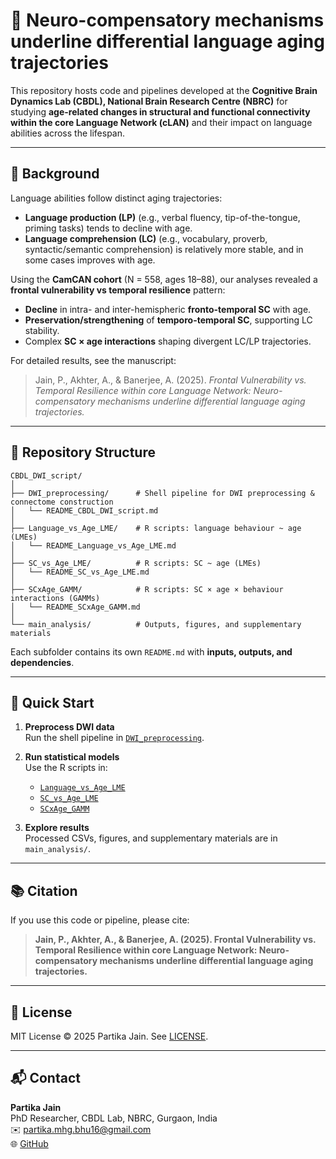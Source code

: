# 🧬 Neuro-compensatory mechanisms underline differential language aging trajectories

This repository hosts code and pipelines developed at the **Cognitive Brain Dynamics Lab (CBDL), National Brain Research Centre (NBRC)** for studying **age-related changes in structural and functional connectivity within the core Language Network (cLAN)** and their impact on language abilities across the lifespan.

---

## 📖 Background

Language abilities follow distinct aging trajectories:

- **Language production (LP)** (e.g., verbal fluency, tip-of-the-tongue, priming tasks) tends to decline with age.  
- **Language comprehension (LC)** (e.g., vocabulary, proverb, syntactic/semantic comprehension) is relatively more stable, and in some cases improves with age.  

Using the **CamCAN cohort** (N = 558, ages 18–88), our analyses revealed a **frontal vulnerability vs temporal resilience** pattern:  

- **Decline** in intra- and inter-hemispheric **fronto-temporal SC** with age.  
- **Preservation/strengthening** of **temporo-temporal SC**, supporting LC stability.  
- Complex **SC × age interactions** shaping divergent LC/LP trajectories.

For detailed results, see the manuscript:  
> Jain, P., Akhter, A., & Banerjee, A. (2025). *Frontal Vulnerability vs. Temporal Resilience within core Language Network: Neuro-compensatory mechanisms underline differential language aging trajectories.*

---

## 📂 Repository Structure

```
CBDL_DWI_script/
│
├── DWI_preprocessing/      # Shell pipeline for DWI preprocessing & connectome construction
│   └── README_CBDL_DWI_script.md
│
├── Language_vs_Age_LME/    # R scripts: language behaviour ~ age (LMEs)
│   └── README_Language_vs_Age_LME.md
│
├── SC_vs_Age_LME/          # R scripts: SC ~ age (LMEs)
│   └── README_SC_vs_Age_LME.md
│
├── SCxAge_GAMM/            # R scripts: SC × age × behaviour interactions (GAMMs)
│   └── README_SCxAge_GAMM.md
│
└── main_analysis/          # Outputs, figures, and supplementary materials
```

Each subfolder contains its own `README.md` with **inputs, outputs, and dependencies**.

---

## 🚀 Quick Start

1. **Preprocess DWI data**  
   Run the shell pipeline in [`DWI_preprocessing`](./DWI_preprocessing).  

2. **Run statistical models**  
   Use the R scripts in:  
   - [`Language_vs_Age_LME`](./Language_vs_Age_LME)  
   - [`SC_vs_Age_LME`](./SC_vs_Age_LME)  
   - [`SCxAge_GAMM`](./SCxAge_GAMM)  

3. **Explore results**  
   Processed CSVs, figures, and supplementary materials are in `main_analysis/`.

---

## 📚 Citation

If you use this code or pipeline, please cite:

> **Jain, P., Akhter, A., & Banerjee, A. (2025). Frontal Vulnerability vs. Temporal Resilience within core Language Network: Neuro-compensatory mechanisms underline differential language aging trajectories.**

---

## 📄 License

MIT License © 2025 Partika Jain. See [LICENSE](./LICENSE).

---

## 📬 Contact

**Partika Jain**  
PhD Researcher, CBDL Lab, NBRC, Gurgaon, India  
✉️ partika.mhg.bhu16@gmail.com  
🌐 [GitHub](https://github.com/PartikaJain)
